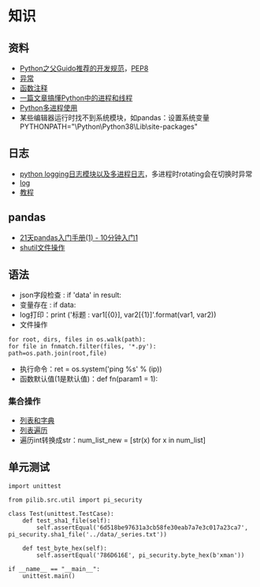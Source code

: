 # 知识

## 资料
* [Python之父Guido推荐的开发规范](https://www.cnblogs.com/v394435982/p/5909072.html)，[PEP8](https://www.jianshu.com/p/52f4416c267d)
* [异常](http://www.cnblogs.com/wj-1314/p/8707804.html)
* [函数注释](https://blog.csdn.net/liang19890820/article/details/74264380)
* [一篇文章搞懂Python中的进程和线程](http://yangcongchufang.com/%E9%AB%98%E7%BA%A7python%E7%BC%96%E7%A8%8B%E5%9F%BA%E7%A1%80/python-process-thread.html)
* [Python多进程使用](https://www.cnblogs.com/weiman3389/p/6044936.html)
* 某些编辑器运行时找不到系统模块，如pandas：设置系统变量PYTHONPATH="\Python\Python38\Lib\site-packages"

## 日志
* [python logging日志模块以及多进程日志](http://python.jobbole.com/87300/)，多进程时rotating会在切换时异常
* [log](http://www.zlovezl.cn/articles/replacing-print-simple-introduction-to-logging/)
* [教程](https://www.liaoxuefeng.com/wiki/0014316089557264a6b348958f449949df42a6d3a2e542c000)

## pandas
* [21天pandas入门手册(1) - 10分钟入门1](https://www.jianshu.com/p/d630c14d3ea0)
* [shutil文件操作](https://www.jianshu.com/p/b4c87aa6fd24)

## 语法
* json字段检查 : if 'data' in result:
* 变量存在 : if data:
* log打印：print ('标题 : var1[{0}], var2[{1}]'.format(var1, var2))
* 文件操作
```
for root, dirs, files in os.walk(path):
for file in fnmatch.filter(files, '*.py'):
path=os.path.join(root,file)
```
* 执行命令：ret = os.system('ping %s' % (ip))
* 函数默认值(1是默认值)：def fn(param1 = 1):

### 集合操作
* [列表和字典](https://pythonmana.com/2021/06/20210628184617643E.html)
* [列表遍历](https://blog.csdn.net/whatday/article/details/100557888)
* 遍历int转换成str：num_list_new = [str(x) for x in num_list]

## 单元测试
```
import unittest

from pilib.src.util import pi_security

class Test(unittest.TestCase):
    def test_sha1_file(self):
        self.assertEqual('6d518be97631a3cb58fe30eab7a7e3c017a23ca7', pi_security.sha1_file('../data/_series.txt'))

    def test_byte_hex(self):
        self.assertEqual('786D616E', pi_security.byte_hex(b'xman'))

if __name__ == "__main__":
    unittest.main()
```
